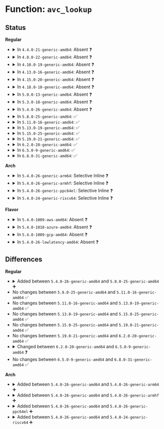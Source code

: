 # Function: <code>avc_lookup</code>

## Status
<b>Regular</b>
<ul>
<li>
<details>
<summary>In <code>4.4.0-21-generic-amd64</code>: Absent ❓</summary>

```json
{
  "name": "avc_lookup",
  "collision_type": "Unique Static",
  "inline_type": "Full",
  "funcs": [
    {
      "addr": 18446744071582257019,
      "name": "avc_lookup",
      "external": false,
      "loc": "security/selinux/avc.c:607",
      "file": "security/selinux/avc.c",
      "inline": "not declared, inlined",
      "caller_inline": [
        "security/selinux/avc.c:avc_has_extended_perms",
        "security/selinux/avc.c:avc_has_perm",
        "security/selinux/avc.c:avc_has_perm_flags"
      ],
      "caller_func": []
    }
  ],
  "symbols": []
}
```
</details>
</li>
<li>
<details>
<summary>In <code>4.8.0-22-generic-amd64</code>: Absent ❓</summary>

```json
{
  "name": "avc_lookup",
  "collision_type": "Unique Static",
  "inline_type": "Full",
  "funcs": [
    {
      "addr": 18446744071582477659,
      "name": "avc_lookup",
      "external": false,
      "loc": "security/selinux/avc.c:607",
      "file": "security/selinux/avc.c",
      "inline": "not declared, inlined",
      "caller_inline": [
        "security/selinux/avc.c:avc_has_perm_flags",
        "security/selinux/avc.c:avc_has_perm",
        "security/selinux/avc.c:avc_has_extended_perms"
      ],
      "caller_func": []
    }
  ],
  "symbols": []
}
```
</details>
</li>
<li>
<details>
<summary>In <code>4.10.0-19-generic-amd64</code>: Absent ❓</summary>

```json
{
  "name": "avc_lookup",
  "collision_type": "Unique Static",
  "inline_type": "Full",
  "funcs": [
    {
      "addr": 18446744071582570123,
      "name": "avc_lookup",
      "external": false,
      "loc": "security/selinux/avc.c:607",
      "file": "security/selinux/avc.c",
      "inline": "not declared, inlined",
      "caller_inline": [
        "security/selinux/avc.c:avc_has_perm_flags",
        "security/selinux/avc.c:avc_has_perm",
        "security/selinux/avc.c:avc_has_extended_perms"
      ],
      "caller_func": []
    }
  ],
  "symbols": []
}
```
</details>
</li>
<li>
<details>
<summary>In <code>4.13.0-16-generic-amd64</code>: Absent ❓</summary>

```json
{
  "name": "avc_lookup",
  "collision_type": "Unique Static",
  "inline_type": "Full",
  "funcs": [
    {
      "addr": 18446744071582659451,
      "name": "avc_lookup",
      "external": false,
      "loc": "security/selinux/avc.c:607",
      "file": "security/selinux/avc.c",
      "inline": "not declared, inlined",
      "caller_inline": [
        "security/selinux/avc.c:avc_has_perm_flags",
        "security/selinux/avc.c:avc_has_perm",
        "security/selinux/avc.c:avc_has_extended_perms"
      ],
      "caller_func": []
    }
  ],
  "symbols": []
}
```
</details>
</li>
<li>
<details>
<summary>In <code>4.15.0-20-generic-amd64</code>: Absent ❓</summary>

```json
{
  "name": "avc_lookup",
  "collision_type": "Unique Static",
  "inline_type": "Full",
  "funcs": [
    {
      "addr": 18446744071582814587,
      "name": "avc_lookup",
      "external": false,
      "loc": "security/selinux/avc.c:603",
      "file": "security/selinux/avc.c",
      "inline": "not declared, inlined",
      "caller_inline": [
        "security/selinux/avc.c:avc_has_perm_flags",
        "security/selinux/avc.c:avc_has_perm",
        "security/selinux/avc.c:avc_has_extended_perms"
      ],
      "caller_func": []
    }
  ],
  "symbols": []
}
```
</details>
</li>
<li>
<details>
<summary>In <code>4.18.0-10-generic-amd64</code>: Absent ❓</summary>

```json
{
  "name": "avc_lookup",
  "collision_type": "Unique Static",
  "inline_type": "Full",
  "funcs": [
    {
      "addr": 18446744071583009156,
      "name": "avc_lookup",
      "external": false,
      "loc": "security/selinux/avc.c:628",
      "file": "security/selinux/avc.c",
      "inline": "not declared, inlined",
      "caller_inline": [
        "security/selinux/avc.c:avc_has_perm_flags",
        "security/selinux/avc.c:avc_has_perm",
        "security/selinux/avc.c:avc_has_extended_perms"
      ],
      "caller_func": []
    }
  ],
  "symbols": []
}
```
</details>
</li>
<li>
<details>
<summary>In <code>5.0.0-13-generic-amd64</code>: Absent ❓</summary>

```json
{
  "name": "avc_lookup",
  "collision_type": "Unique Static",
  "inline_type": "Full",
  "funcs": [
    {
      "addr": 18446744071583122484,
      "name": "avc_lookup",
      "external": false,
      "loc": "security/selinux/avc.c:628",
      "file": "security/selinux/avc.c",
      "inline": "not declared, inlined",
      "caller_inline": [
        "security/selinux/avc.c:avc_has_perm_flags",
        "security/selinux/avc.c:avc_has_perm",
        "security/selinux/avc.c:avc_has_extended_perms"
      ],
      "caller_func": []
    }
  ],
  "symbols": []
}
```
</details>
</li>
<li>
<details>
<summary>In <code>5.3.0-18-generic-amd64</code>: Absent ❓</summary>

```json
{
  "name": "avc_lookup",
  "collision_type": "Unique Static",
  "inline_type": "Full",
  "funcs": [
    {
      "addr": 18446744071583309044,
      "name": "avc_lookup",
      "external": false,
      "loc": "security/selinux/avc.c:556",
      "file": "security/selinux/avc.c",
      "inline": "not declared, inlined",
      "caller_inline": [
        "security/selinux/avc.c:avc_has_perm",
        "security/selinux/avc.c:avc_has_extended_perms"
      ],
      "caller_func": []
    }
  ],
  "symbols": []
}
```
</details>
</li>
<li>
<details>
<summary>In <code>5.4.0-26-generic-amd64</code>: Absent ❓</summary>

```json
{
  "name": "avc_lookup",
  "collision_type": "Unique Static",
  "inline_type": "Full",
  "funcs": [
    {
      "addr": 18446744071583414196,
      "name": "avc_lookup",
      "external": false,
      "loc": "security/selinux/avc.c:556",
      "file": "security/selinux/avc.c",
      "inline": "not declared, inlined",
      "caller_inline": [
        "security/selinux/avc.c:avc_has_perm_flags",
        "security/selinux/avc.c:avc_has_perm",
        "security/selinux/avc.c:avc_has_extended_perms"
      ],
      "caller_func": []
    }
  ],
  "symbols": []
}
```
</details>
</li>
<li>
<details>
<summary>In <code>5.8.0-25-generic-amd64</code>: ✅</summary>

```c
struct avc_node * avc_lookup(struct selinux_avc * avc, u32 ssid, u32 tsid, u16 tclass)
```

```json
{
  "name": "avc_lookup",
  "collision_type": "Unique Static",
  "inline_type": "No",
  "funcs": [
    {
      "addr": 18446744071583748368,
      "name": "avc_lookup",
      "external": false,
      "loc": "security/selinux/avc.c:556",
      "file": "security/selinux/avc.c",
      "inline": "seen, unknown",
      "caller_inline": [],
      "caller_func": [
        "security/selinux/avc.c:avc_has_perm_flags",
        "security/selinux/avc.c:avc_has_perm",
        "security/selinux/avc.c:avc_has_extended_perms"
      ]
    }
  ],
  "symbols": [
    {
      "addr": 18446744071583748368,
      "name": "avc_lookup",
      "section": ".text",
      "bind": "STB_LOCAL",
      "size": 98
    }
  ]
}
```
</details>
</li>
<li>
<details>
<summary>In <code>5.11.0-16-generic-amd64</code>: ✅</summary>

```c
struct avc_node * avc_lookup(struct selinux_avc * avc, u32 ssid, u32 tsid, u16 tclass)
```

```json
{
  "name": "avc_lookup",
  "collision_type": "Unique Static",
  "inline_type": "No",
  "funcs": [
    {
      "addr": 18446744071583868608,
      "name": "avc_lookup",
      "external": false,
      "loc": "security/selinux/avc.c:559",
      "file": "security/selinux/avc.c",
      "inline": "seen, unknown",
      "caller_inline": [],
      "caller_func": [
        "security/selinux/avc.c:avc_has_perm_flags",
        "security/selinux/avc.c:avc_has_perm",
        "security/selinux/avc.c:avc_has_extended_perms"
      ]
    }
  ],
  "symbols": [
    {
      "addr": 18446744071583868608,
      "name": "avc_lookup",
      "section": ".text",
      "bind": "STB_LOCAL",
      "size": 98
    }
  ]
}
```
</details>
</li>
<li>
<details>
<summary>In <code>5.13.0-19-generic-amd64</code>: ✅</summary>

```c
struct avc_node * avc_lookup(struct selinux_avc * avc, u32 ssid, u32 tsid, u16 tclass)
```

```json
{
  "name": "avc_lookup",
  "collision_type": "Unique Static",
  "inline_type": "No",
  "funcs": [
    {
      "addr": 18446744071583894768,
      "name": "avc_lookup",
      "external": false,
      "loc": "security/selinux/avc.c:560",
      "file": "security/selinux/avc.c",
      "inline": "seen, unknown",
      "caller_inline": [],
      "caller_func": [
        "security/selinux/avc.c:avc_has_perm_flags",
        "security/selinux/avc.c:avc_has_perm",
        "security/selinux/avc.c:avc_has_extended_perms"
      ]
    }
  ],
  "symbols": [
    {
      "addr": 18446744071583894768,
      "name": "avc_lookup",
      "section": ".text",
      "bind": "STB_LOCAL",
      "size": 97
    }
  ]
}
```
</details>
</li>
<li>
<details>
<summary>In <code>5.15.0-25-generic-amd64</code>: ✅</summary>

```c
struct avc_node * avc_lookup(struct selinux_avc * avc, u32 ssid, u32 tsid, u16 tclass)
```

```json
{
  "name": "avc_lookup",
  "collision_type": "Unique Static",
  "inline_type": "No",
  "funcs": [
    {
      "addr": 18446744071584258592,
      "name": "avc_lookup",
      "external": false,
      "loc": "security/selinux/avc.c:560",
      "file": "security/selinux/avc.c",
      "inline": "seen, unknown",
      "caller_inline": [],
      "caller_func": [
        "security/selinux/avc.c:avc_has_perm",
        "security/selinux/avc.c:avc_has_extended_perms"
      ]
    }
  ],
  "symbols": [
    {
      "addr": 18446744071584258592,
      "name": "avc_lookup",
      "section": ".text",
      "bind": "STB_LOCAL",
      "size": 97
    }
  ]
}
```
</details>
</li>
<li>
<details>
<summary>In <code>5.19.0-21-generic-amd64</code>: ✅</summary>

```c
struct avc_node * avc_lookup(struct selinux_avc * avc, u32 ssid, u32 tsid, u16 tclass)
```

```json
{
  "name": "avc_lookup",
  "collision_type": "Unique Static",
  "inline_type": "No",
  "funcs": [
    {
      "addr": 18446744071584871024,
      "name": "avc_lookup",
      "external": false,
      "loc": "security/selinux/avc.c:561",
      "file": "security/selinux/avc.c",
      "inline": "seen, unknown",
      "caller_inline": [],
      "caller_func": [
        "security/selinux/avc.c:avc_has_perm",
        "security/selinux/avc.c:avc_has_extended_perms"
      ]
    }
  ],
  "symbols": [
    {
      "addr": 18446744071584871024,
      "name": "avc_lookup",
      "section": ".text",
      "bind": "STB_LOCAL",
      "size": 139
    }
  ]
}
```
</details>
</li>
<li>
<details>
<summary>In <code>6.2.0-20-generic-amd64</code>: ✅</summary>

```c
struct avc_node * avc_lookup(struct selinux_avc * avc, u32 ssid, u32 tsid, u16 tclass)
```

```json
{
  "name": "avc_lookup",
  "collision_type": "Unique Static",
  "inline_type": "No",
  "funcs": [
    {
      "addr": 18446744071585576592,
      "name": "avc_lookup",
      "external": false,
      "loc": "security/selinux/avc.c:561",
      "file": "security/selinux/avc.c",
      "inline": "seen, unknown",
      "caller_inline": [],
      "caller_func": [
        "security/selinux/avc.c:avc_has_perm_noaudit",
        "security/selinux/avc.c:avc_has_extended_perms"
      ]
    }
  ],
  "symbols": [
    {
      "addr": 18446744071585576592,
      "name": "avc_lookup",
      "section": ".text",
      "bind": "STB_LOCAL",
      "size": 139
    }
  ]
}
```
</details>
</li>
<li>
<details>
<summary>In <code>6.5.0-9-generic-amd64</code>: ✅</summary>

```c
struct avc_node * avc_lookup(u32 ssid, u32 tsid, u16 tclass)
```

```json
{
  "name": "avc_lookup",
  "collision_type": "Unique Static",
  "inline_type": "No",
  "funcs": [
    {
      "addr": 18446744071585807888,
      "name": "avc_lookup",
      "external": false,
      "loc": "security/selinux/avc.c:555",
      "file": "security/selinux/avc.c",
      "inline": "seen, unknown",
      "caller_inline": [],
      "caller_func": [
        "security/selinux/avc.c:avc_has_perm_noaudit",
        "security/selinux/avc.c:avc_has_extended_perms"
      ]
    }
  ],
  "symbols": [
    {
      "addr": 18446744071585807888,
      "name": "avc_lookup",
      "section": ".text",
      "bind": "STB_LOCAL",
      "size": 129
    }
  ]
}
```
</details>
</li>
<li>
<details>
<summary>In <code>6.8.0-31-generic-amd64</code>: ✅</summary>

```c
struct avc_node * avc_lookup(u32 ssid, u32 tsid, u16 tclass)
```

```json
{
  "name": "avc_lookup",
  "collision_type": "Unique Static",
  "inline_type": "No",
  "funcs": [
    {
      "addr": 18446744071586056304,
      "name": "avc_lookup",
      "external": false,
      "loc": "security/selinux/avc.c:555",
      "file": "security/selinux/avc.c",
      "inline": "seen, unknown",
      "caller_inline": [],
      "caller_func": [
        "security/selinux/avc.c:avc_has_perm_noaudit",
        "security/selinux/avc.c:avc_has_extended_perms"
      ]
    }
  ],
  "symbols": [
    {
      "addr": 18446744071586056304,
      "name": "avc_lookup",
      "section": ".text",
      "bind": "STB_LOCAL",
      "size": 129
    }
  ]
}
```
</details>
</li>
</ul>
<b>Arch</b>
<ul>
<li>
<details>
<summary>In <code>5.4.0-26-generic-arm64</code>: Selective Inline ❓</summary>

```c
struct avc_node * avc_lookup(struct selinux_avc * avc, u32 ssid, u32 tsid, u16 tclass)
```

```json
{
  "name": "avc_lookup",
  "collision_type": "Unique Static",
  "inline_type": "Selective",
  "funcs": [
    {
      "addr": 18446603336495164160,
      "name": "avc_lookup",
      "external": false,
      "loc": "security/selinux/avc.c:556",
      "file": "security/selinux/avc.c",
      "inline": "not declared, inlined",
      "caller_inline": [],
      "caller_func": [
        "security/selinux/avc.c:avc_has_perm_flags",
        "security/selinux/avc.c:avc_has_perm",
        "security/selinux/avc.c:avc_has_extended_perms"
      ]
    }
  ],
  "symbols": [
    {
      "addr": 18446603336495164160,
      "name": "avc_lookup",
      "section": ".text",
      "bind": "STB_LOCAL",
      "size": 220
    }
  ]
}
```
</details>
</li>
<li>
<details>
<summary>In <code>5.4.0-26-generic-armhf</code>: Selective Inline ❓</summary>

```c
struct avc_node * avc_lookup(struct selinux_avc * avc, u32 ssid, u32 tsid, u16 tclass)
```

```json
{
  "name": "avc_lookup",
  "collision_type": "Unique Static",
  "inline_type": "Selective",
  "funcs": [
    {
      "addr": 3228551720,
      "name": "avc_lookup",
      "external": false,
      "loc": "security/selinux/avc.c:556",
      "file": "security/selinux/avc.c",
      "inline": "not declared, inlined",
      "caller_inline": [],
      "caller_func": [
        "security/selinux/avc.c:avc_has_perm_flags",
        "security/selinux/avc.c:avc_has_perm",
        "security/selinux/avc.c:avc_has_extended_perms"
      ]
    }
  ],
  "symbols": [
    {
      "addr": 3228551720,
      "name": "avc_lookup",
      "section": ".text",
      "bind": "STB_LOCAL",
      "size": 200
    }
  ]
}
```
</details>
</li>
<li>
<details>
<summary>In <code>5.4.0-26-generic-ppc64el</code>: Selective Inline ❓</summary>

```c
struct avc_node * avc_lookup(struct selinux_avc * avc, u32 ssid, u32 tsid, u16 tclass)
```

```json
{
  "name": "avc_lookup",
  "collision_type": "Unique Static",
  "inline_type": "Selective",
  "funcs": [
    {
      "addr": 13835058055289100944,
      "name": "avc_lookup",
      "external": false,
      "loc": "security/selinux/avc.c:556",
      "file": "security/selinux/avc.c",
      "inline": "not declared, inlined",
      "caller_inline": [],
      "caller_func": [
        "security/selinux/avc.c:avc_has_perm_flags",
        "security/selinux/avc.c:avc_has_perm",
        "security/selinux/avc.c:avc_has_extended_perms"
      ]
    }
  ],
  "symbols": [
    {
      "addr": 13835058055289100944,
      "name": "avc_lookup",
      "section": ".text",
      "bind": "STB_LOCAL",
      "size": 300
    }
  ]
}
```
</details>
</li>
<li>
<details>
<summary>In <code>5.4.0-24-generic-riscv64</code>: Selective Inline ❓</summary>

```c
struct avc_node * avc_lookup(struct selinux_avc * avc, u32 ssid, u32 tsid, u16 tclass)
```

```json
{
  "name": "avc_lookup",
  "collision_type": "Unique Static",
  "inline_type": "Selective",
  "funcs": [
    {
      "addr": 18446743936274408690,
      "name": "avc_lookup",
      "external": false,
      "loc": "security/selinux/avc.c:556",
      "file": "security/selinux/avc.c",
      "inline": "not declared, inlined",
      "caller_inline": [],
      "caller_func": [
        "security/selinux/avc.c:avc_has_perm_flags",
        "security/selinux/avc.c:avc_has_perm",
        "security/selinux/avc.c:avc_has_extended_perms"
      ]
    }
  ],
  "symbols": [
    {
      "addr": 18446743936274408690,
      "name": "avc_lookup",
      "section": ".text",
      "bind": "STB_LOCAL",
      "size": 220
    }
  ]
}
```
</details>
</li>
</ul>
<b>Flavor</b>
<ul>
<li>
<details>
<summary>In <code>5.4.0-1009-aws-amd64</code>: Absent ❓</summary>

```json
{
  "name": "avc_lookup",
  "collision_type": "Unique Static",
  "inline_type": "Full",
  "funcs": [
    {
      "addr": 18446744071583382932,
      "name": "avc_lookup",
      "external": false,
      "loc": "security/selinux/avc.c:556",
      "file": "security/selinux/avc.c",
      "inline": "not declared, inlined",
      "caller_inline": [
        "security/selinux/avc.c:avc_has_perm_flags",
        "security/selinux/avc.c:avc_has_perm",
        "security/selinux/avc.c:avc_has_extended_perms"
      ],
      "caller_func": []
    }
  ],
  "symbols": []
}
```
</details>
</li>
<li>
<details>
<summary>In <code>5.4.0-1010-azure-amd64</code>: Absent ❓</summary>

```json
{
  "name": "avc_lookup",
  "collision_type": "Unique Static",
  "inline_type": "Full",
  "funcs": [
    {
      "addr": 18446744071583320020,
      "name": "avc_lookup",
      "external": false,
      "loc": "security/selinux/avc.c:556",
      "file": "security/selinux/avc.c",
      "inline": "not declared, inlined",
      "caller_inline": [
        "security/selinux/avc.c:avc_has_perm_flags",
        "security/selinux/avc.c:avc_has_perm",
        "security/selinux/avc.c:avc_has_extended_perms"
      ],
      "caller_func": []
    }
  ],
  "symbols": []
}
```
</details>
</li>
<li>
<details>
<summary>In <code>5.4.0-1009-gcp-amd64</code>: Absent ❓</summary>

```json
{
  "name": "avc_lookup",
  "collision_type": "Unique Static",
  "inline_type": "Full",
  "funcs": [
    {
      "addr": 18446744071583366708,
      "name": "avc_lookup",
      "external": false,
      "loc": "security/selinux/avc.c:556",
      "file": "security/selinux/avc.c",
      "inline": "not declared, inlined",
      "caller_inline": [
        "security/selinux/avc.c:avc_has_perm_flags",
        "security/selinux/avc.c:avc_has_perm",
        "security/selinux/avc.c:avc_has_extended_perms"
      ],
      "caller_func": []
    }
  ],
  "symbols": []
}
```
</details>
</li>
<li>
<details>
<summary>In <code>5.4.0-26-lowlatency-amd64</code>: Absent ❓</summary>

```json
{
  "name": "avc_lookup",
  "collision_type": "Unique Static",
  "inline_type": "Full",
  "funcs": [
    {
      "addr": 18446744071583462118,
      "name": "avc_lookup",
      "external": false,
      "loc": "security/selinux/avc.c:556",
      "file": "security/selinux/avc.c",
      "inline": "not declared, inlined",
      "caller_inline": [
        "security/selinux/avc.c:avc_has_perm_flags",
        "security/selinux/avc.c:avc_has_perm",
        "security/selinux/avc.c:avc_has_extended_perms"
      ],
      "caller_func": []
    }
  ],
  "symbols": []
}
```
</details>
</li>
</ul>

## Differences
<b>Regular</b>
<ul>
<li>
<details>
<summary>Added between <code>5.4.0-26-generic-amd64</code> and <code>5.8.0-25-generic-amd64</code> ➕</summary>

```c
struct avc_node * avc_lookup(struct selinux_avc * avc, u32 ssid, u32 tsid, u16 tclass)
```
</details>
</li>
<li>
No changes between <code>5.8.0-25-generic-amd64</code> and <code>5.11.0-16-generic-amd64</code> ✅
</li>
<li>
No changes between <code>5.11.0-16-generic-amd64</code> and <code>5.13.0-19-generic-amd64</code> ✅
</li>
<li>
No changes between <code>5.13.0-19-generic-amd64</code> and <code>5.15.0-25-generic-amd64</code> ✅
</li>
<li>
No changes between <code>5.15.0-25-generic-amd64</code> and <code>5.19.0-21-generic-amd64</code> ✅
</li>
<li>
No changes between <code>5.19.0-21-generic-amd64</code> and <code>6.2.0-20-generic-amd64</code> ✅
</li>
<li>
<details>
<summary>Changed between <code>6.2.0-20-generic-amd64</code> and <code>6.5.0-9-generic-amd64</code> ❓</summary>
<ul>
<li>
<b>Param removed. </b>
<code>struct selinux_avc * avc</code>
</li>
<li>
<b>Param reordered. </b>
<code>avc, ssid, tsid, tclass</code> ➡️ <code>ssid, tsid, tclass</code>
</li>
</ul>
</details>
</li>
<li>
No changes between <code>6.5.0-9-generic-amd64</code> and <code>6.8.0-31-generic-amd64</code> ✅
</li>
</ul>
<b>Arch</b>
<ul>
<li>
<details>
<summary>Added between <code>5.4.0-26-generic-amd64</code> and <code>5.4.0-26-generic-arm64</code> ➕</summary>

```c
struct avc_node * avc_lookup(struct selinux_avc * avc, u32 ssid, u32 tsid, u16 tclass)
```
</details>
</li>
<li>
<details>
<summary>Added between <code>5.4.0-26-generic-amd64</code> and <code>5.4.0-26-generic-armhf</code> ➕</summary>

```c
struct avc_node * avc_lookup(struct selinux_avc * avc, u32 ssid, u32 tsid, u16 tclass)
```
</details>
</li>
<li>
<details>
<summary>Added between <code>5.4.0-26-generic-amd64</code> and <code>5.4.0-26-generic-ppc64el</code> ➕</summary>

```c
struct avc_node * avc_lookup(struct selinux_avc * avc, u32 ssid, u32 tsid, u16 tclass)
```
</details>
</li>
<li>
<details>
<summary>Added between <code>5.4.0-26-generic-amd64</code> and <code>5.4.0-24-generic-riscv64</code> ➕</summary>

```c
struct avc_node * avc_lookup(struct selinux_avc * avc, u32 ssid, u32 tsid, u16 tclass)
```
</details>
</li>
</ul>
